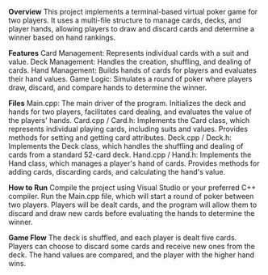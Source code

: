 **Overview**
This project implements a terminal-based virtual poker game for two players. It uses a multi-file structure to manage cards, decks, and player hands, allowing players to draw and discard cards and determine a winner based on hand rankings.

**Features**
Card Management: Represents individual cards with a suit and value.
Deck Management: Handles the creation, shuffling, and dealing of cards.
Hand Management: Builds hands of cards for players and evaluates their hand values.
Game Logic: Simulates a round of poker where players draw, discard, and compare hands to determine the winner.

**Files**
Main.cpp: The main driver of the program. Initializes the deck and hands for two players, facilitates card dealing, and evaluates the value of the players' hands.
Card.cpp / Card.h: Implements the Card class, which represents individual playing cards, including suits and values. Provides methods for setting and getting card attributes.
Deck.cpp / Deck.h: Implements the Deck class, which handles the shuffling and dealing of cards from a standard 52-card deck.
Hand.cpp / Hand.h: Implements the Hand class, which manages a player's hand of cards. Provides methods for adding cards, discarding cards, and calculating the hand's value.

**How to Run**
Compile the project using Visual Studio or your preferred C++ compiler.
Run the Main.cpp file, which will start a round of poker between two players.
Players will be dealt cards, and the program will allow them to discard and draw new cards before evaluating the hands to determine the winner.

**Game Flow**
The deck is shuffled, and each player is dealt five cards.
Players can choose to discard some cards and receive new ones from the deck.
The hand values are compared, and the player with the higher hand wins.
